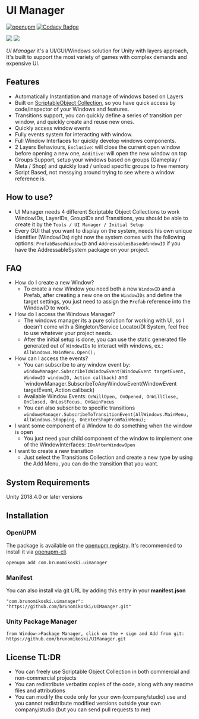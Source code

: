 # UI Manager


[![openupm](https://img.shields.io/npm/v/com.brunomikoski.uimanager?label=openupm&registry_uri=https://package.openupm.com)](https://openupm.com/packages/com.brunomikoski.uimanager/) [![Codacy Badge](https://app.codacy.com/project/badge/Grade/177397001d74494a9ec54031a428c8dc)](https://www.codacy.com/manual/badawe/ScriptableObjectCollection?utm_source=github.com&amp;utm_medium=referral&amp;utm_content=badawe/ScriptableObjectCollection&amp;utm_campaign=Badge_Grade)

[![](https://img.shields.io/github/followers/brunomikoski?label=Follow&style=social)](https://github.com/brunomikoski) [![](https://img.shields.io/twitter/follow/brunomikoski?style=social)](https://twitter.com/brunomikoski)


*UI Manager* it's a UI/GUI/Windows solution for Unity with layers approach, It's built to support the most variety of games with complex demands and expensive UI.


## Features
 - Automatically Instantiation and manage of windows based on Layers
 - Built on [ScriptableObject Collection](https://github.com/brunomikoski/ScriptableObjectCollection/), so you have quick access by code/inspector of your Windows and features.
 - Transitions support, you can quickly define a series of transition per window, and quickly create and reuse new ones.
 - Quickly access window events
 - Fully events system for interacting with window.
 - Full Window Interfaces for quickly develop windows components.
 - 2 Layers Behaviours, `Exclusive`: will close the current open window before opening a new one, `Additive`: will open the new window on top
 - Groups Support, setup your windows based on groups (Gameplay / Meta / Shop) and quickly load / unload specific groups to free memory  
 - Script Based, not messying around trying to see where a window reference is.

## How to use?
 - UI Manager needs 4 different Scriptable Object Collections to work WindowIDs, LayerIDs, GroupIDs and Transitions, you should be able to create it by the `Tools / UI Manager / Initial Setup`
 - Every GUI that you want to display on the system, needs his own unique identifier (WindowIDs) right now the system comes with the following options:
`PrefabBasedWindowID` and `AddressablesBasedWindowID` if you have the AddressableSystem package on your project.


## FAQ
 - How do I create a new Window?
    - To create a new Window you need both a new `WindowID` and a Prefab, after creating a new one on the `WindowIDs` and define the target settings, you just need to assign the `Prefab` reference into the WindowID to work.
- How do I access the Windows Manager?
    - The windows manager its a pure solution for working with UI, so I doesn't come with a Singleton/Service Locator/DI System, feel free to use whatever your project needs.
    - After the initial setup is done, you can use the static generated file generated out of `WindowIDs` to interact with windows, ex.: `AllWindows.MainMenu.Open();`     
- How can I access the events?
    - You can subscribe to any window event by: `windowManager.SubscribeToWindowEvent(WindowEvent targetEvent, WindowID windowID, Action callback)` and `windowManager.SubscribeToAnyWindowEvent(WindowEvent targetEvent, Action<Window> callback)
    - Available Window Events: `OnWillOpen, OnOpened, OnWillClose, OnClosed, OnLostFocus, OnGainFocus`
    - You can also subscribe to specific transitions `windowsManager.SubscribeToTransitionEvent(AllWindows.MainMenu, AllWindows.Shopping, OnEnterShopFromMainMenu);` 
- I want some component of a Window to do something when the window is open
    - You just need your child component of the window to implement one of the WindowInterfaces: `IOnAfterWindowOpen` 
- I want to create a new transition
    - Just select the Transitions Collection and create a new type by using the Add Menu, you can do the transition that you want. 
     
## System Requirements
Unity 2018.4.0 or later versions


## Installation

### OpenUPM
The package is available on the [openupm registry](https://openupm.com). It's recommended to install it via [openupm-cli](https://github.com/openupm/openupm-cli).

```
openupm add com.brunomikoski.uimanager
```

### Manifest
You can also install via git URL by adding this entry in your **manifest.json**
```
"com.brunomikoski.uimanager": "https://github.com/brunomikoski/UIManager.git"
```

### Unity Package Manager
```
from Window->Package Manager, click on the + sign and Add from git: https://github.com/brunomikoski/UIManager.git
```

## License TL:DR
- You can freely use Scriptable Object Collection in both commercial and non-commercial projects
- You can redistribute verbatim copies of the code, along with any readme files and attributions
- You can modify the code only for your own (company/studio) use and you cannot redistribute modified versions outside your own company/studio (but you can send pull requests to me)

